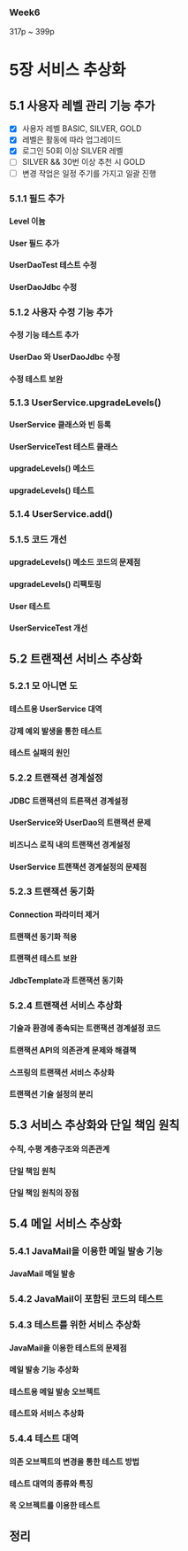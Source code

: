 ### Week6

317p ~ 399p

# 5장 서비스 추상화

## 5.1 사용자 레벨 관리 기능 추가
- [x] 사용자 레벨 BASIC, SILVER, GOLD  
- [x] 레벨은 활동에 따라 업그레이드  
- [x] 로그인 50회 이상 SILVER 레벨  
- [ ] SILVER && 30번 이상 추천 시 GOLD  
- [ ] 변경 작업은 일정 주기를 가지고 일괄 진행  
### 5.1.1 필드 추가
#### Level 이늄
#### User 필드 추가
#### UserDaoTest 테스트 수정
#### UserDaoJdbc 수정

### 5.1.2 사용자 수정 기능 추가
#### 수정 기능 테스트 추가
#### UserDao 와 UserDaoJdbc 수정
#### 수정 테스트 보완

### 5.1.3 UserService.upgradeLevels()
#### UserService 클래스와 빈 등록
#### UserServiceTest 테스트 클래스
#### upgradeLevels() 메소드
#### upgradeLevels() 테스트

### 5.1.4 UserService.add()

### 5.1.5 코드 개선
#### upgradeLevels() 메소드 코드의 문제점
#### upgradeLevels() 리팩토링
#### User 테스트
#### UserServiceTest 개선

## 5.2 트랜잭션 서비스 추상화
### 5.2.1 모 아니면 도
#### 테스트용 UserService 대역
#### 강제 예외 발생을 통한 테스트
#### 테스트 실패의 원인

### 5.2.2 트랜잭션 경계설정
#### JDBC 트랜잭션의 트른잭션 경계설정
#### UserService와 UserDao의 트랜잭션 문제
#### 비즈니스 로직 내의 트랜잭션 경계설정
#### UserService 트랜잭션 경계설정의 문제점

### 5.2.3 트랜잭션 동기화
#### Connection 파라미터 제거
#### 트랜잭션 동기화 적용
#### 트랜잭션 테스트 보완
#### JdbcTemplate과 트랜잭션 동기화

### 5.2.4 트랜잭션 서비스 추상화
#### 기술과 환경에 종속되는 트랜잭션 경계설정 코드
#### 트랜잭션 API의 의존관계 문제와 해결책
#### 스프링의 트랜잭션 서비스 추상화
#### 트랜잭션 기술 설정의 분리

## 5.3 서비스 추상화와 단일 책임 원칙
#### 수직, 수평 계층구조와 의존관계
#### 단일 책임 원칙
#### 단일 책임 원칙의 장점

## 5.4 메일 서비스 추상화
### 5.4.1 JavaMail을 이용한 메일 발송 기능
#### JavaMail 메일 발송

### 5.4.2 JavaMail이 포함된 코드의 테스트

### 5.4.3 테스트를 위한 서비스 추상화
#### JavaMail을 이용한 테스트의 문제점
#### 메일 발송 기능 추상화
#### 테스트용 메일 발송 오브젝트
#### 테스트와 서비스 추상화

### 5.4.4 테스트 대역
#### 의존 오브젝트의 변경을 통한 테스트 방법
#### 테스트 대역의 종류와 특징
#### 목 오브젝트를 이용한 테스트

## 정리













